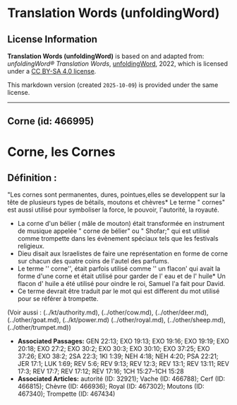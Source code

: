 # Translation Words (unfoldingWord)

## License Information

**Translation Words (unfoldingWord)** is based on and adapted from: _unfoldingWord® Translation Words_, [unfoldingWord](https://unfoldingword.org/utw), 2022, which is licensed under a [CC BY-SA 4.0 license](https://creativecommons.org/licenses/by-sa/4.0/legalcode.en).

This markdown version (created `2025-10-09`) is provided under the same license.



--------------------------------

## Corne (id: 466995)

Corne, les Cornes
=================

Définition :
------------

"Les cornes sont permanentes, dures, pointues,elles se developpent sur la tête de plusieurs types de bétails, moutons et chèvres\* Le terme " cornes" est aussi utilisé pour symboliser la force, le pouvoir, l'autorité, la royauté.

* La corne d'un bélier ( mâle de mouton) était transformée en instrument de musique appelée " corne de bélier" ou " Shofar;" qui est utilisé comme trompette dans les évènement spéciaux tels que les festivals religieux.
* Dieu disait aux Israelistes de faire une représentation en forme de corne sur chacun des quatre coins de l'autel des parfums.
* Le terme '' corne'', était parfois utilisé comme '' un flacon' qui avait la forme d'une corne et était utilisé pour garder de l' eau et de l' huile\* Un flacon d' huile a été utilisé pour oindre le roi, Samuel l'a fait pour David.
* Ce terme devrait être traduit par le mot qui est different du mot utilisé pour se référer à trompette.

(Voir aussi : (../kt/authority.md), (../other/cow.md), (../other/deer.md), (../other/goat.md), (../kt/power.md) (../other/royal.md), (../other/sheep.md), (../other/trumpet.md))

* **Associated Passages:** GEN 22:13; EXO 19:13; EXO 19:16; EXO 19:19; EXO 20:18; EXO 27:2; EXO 30:2; EXO 30:3; EXO 30:10; EXO 37:25; EXO 37:26; EXO 38:2; 2SA 22:3; 1KI 1:39; NEH 4:18; NEH 4:20; PSA 22:21; JER 17:1; LUK 1:69; REV 5:6; REV 9:13; REV 12:3; REV 13:1; REV 13:11; REV 17:3; REV 17:7; REV 17:12; REV 17:16; 1CH 15:27–1CH 15:28
* **Associated Articles:** autorité (ID: 32921); Vache  (ID: 466788); Cerf   (ID: 466815); Chèvre (ID: 466936); Royal (ID: 467302); Moutons (ID: 467340); Trompette (ID: 467434)

